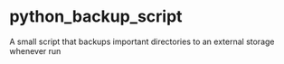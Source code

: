 # python_backup_script
A small script that backups important directories to an external storage whenever run
